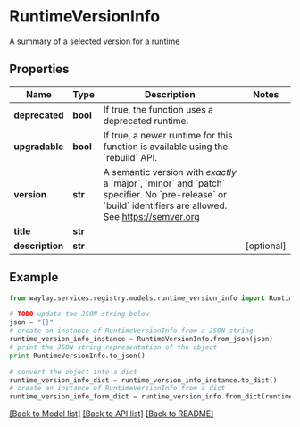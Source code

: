 # RuntimeVersionInfo

A summary of a selected version for a runtime

## Properties

Name | Type | Description | Notes
------------ | ------------- | ------------- | -------------
**deprecated** | **bool** | If true, the function uses a deprecated runtime. | 
**upgradable** | **bool** | If true, a newer runtime for this function is available using the &#x60;rebuild&#x60; API. | 
**version** | **str** | A semantic version with _exactly_ a &#x60;major&#x60;, &#x60;minor&#x60; and &#x60;patch&#x60; specifier. No &#x60;pre-release&#x60; or &#x60;build&#x60; identifiers are allowed. See https://semver.org | 
**title** | **str** |  | 
**description** | **str** |  | [optional] 

## Example

```python
from waylay.services.registry.models.runtime_version_info import RuntimeVersionInfo

# TODO update the JSON string below
json = "{}"
# create an instance of RuntimeVersionInfo from a JSON string
runtime_version_info_instance = RuntimeVersionInfo.from_json(json)
# print the JSON string representation of the object
print RuntimeVersionInfo.to_json()

# convert the object into a dict
runtime_version_info_dict = runtime_version_info_instance.to_dict()
# create an instance of RuntimeVersionInfo from a dict
runtime_version_info_form_dict = runtime_version_info.from_dict(runtime_version_info_dict)
```
[[Back to Model list]](../README.md#documentation-for-models) [[Back to API list]](../README.md#documentation-for-api-endpoints) [[Back to README]](../README.md)


